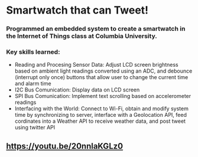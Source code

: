 # Smartwatch that can Tweet!

### Programmed an embedded system to create a smartwatch in the Internet of Things class at Columbia University.

### Key skills learned:
* Reading and Procesing Sensor Data: Adjust LCD screen brightness based on ambient light readings converted using an ADC, and debounce (interrupt only once) buttons that allow user to change the current time and alarm time
* I2C Bus Comunication: Display data on LCD screen
* SPI Bus Comunication: Implement text scrolling based on accelerometer readings
* Interfacing with the World: Connect to Wi-Fi, obtain and modify system time by synchronizing to server, interface with a Geolocation API, feed cordinates into a Weather API to receive weather data, and post tweet using twitter API

## https://youtu.be/20nnlaKGLz0
